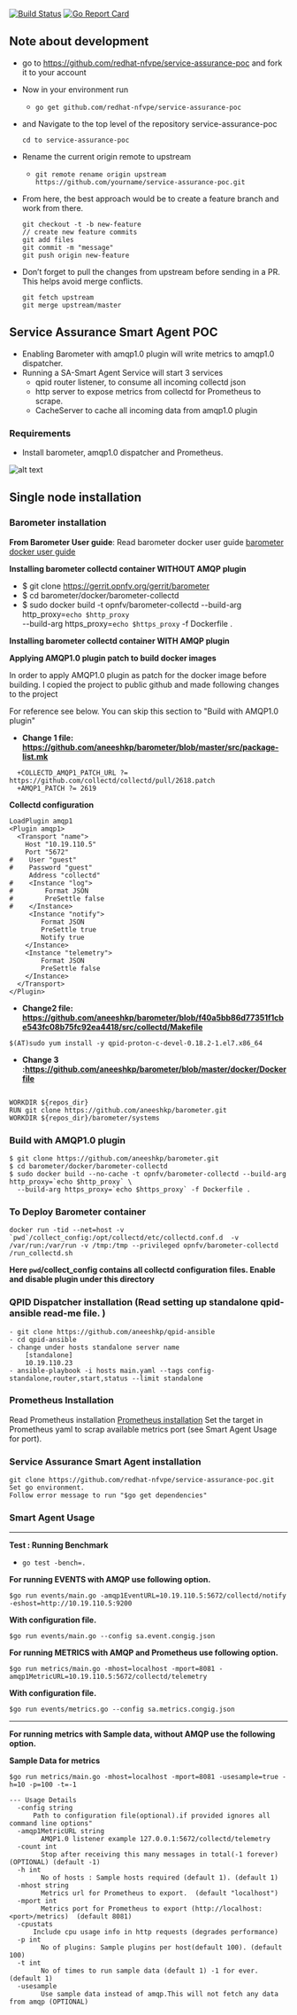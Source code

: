 [![Build Status](https://travis-ci.org/redhat-nfvpe/service-assurance-poc.svg?branch=master)](https://travis-ci.org/redhat-nfvpe/service-assurance-poc) [![Go Report Card](https://goreportcard.com/badge/github.com/redhat-nfvpe/service-assurance-poc)](https://goreportcard.com/report/github.com/redhat-nfvpe/service-assurance-poc)

## Note about development
- go to https://github.com/redhat-nfvpe/service-assurance-poc and fork it to
  your account
- Now in your environment run
  - `go get github.com/redhat-nfvpe/service-assurance-poc`
- and Navigate to the top level of the repository  service-assurance-poc
  ```
  cd to service-assurance-poc
  ```

- Rename the current origin remote to upstream
  - `git remote rename origin upstream https://github.com/yourname/service-assurance-poc.git`
- From here, the best approach would be to create a feature branch and work from there.
   ```
   git checkout -t -b new-feature
   // create new feature commits
   git add files
   git commit -m "message"
   git push origin new-feature
   ```
- Don’t forget to pull the changes from upstream before sending in a PR. This
  helps avoid merge conflicts.
  ```
  git fetch upstream
  git merge upstream/master
  ```

## Service Assurance Smart Agent POC
- Enabling Barometer with amqp1.0 plugin will write metrics to amqp1.0
  dispatcher.
- Running a SA-Smart Agent Service will start 3 services
    - qpid router listener, to consume all incoming collectd json
    - http server to expose metrics from collectd for Prometheus to scrape.
    - CacheServer to cache all incoming data from amqp1.0 plugin

### Requirements

- Install barometer, amqp1.0 dispatcher and Prometheus.

![alt text](docs/sa_smart_agent.png)

## Single node installation

### Barometer installation

**From Barometer User guide**:
Read barometer docker user guide [barometer docker user
guide](http://docs.opnfv.org/en/latest/submodules/barometer/docs/release/userguide/docker.userguide.html)

**Installing barometer collectd container WITHOUT AMQP plugin**
- $ git clone https://gerrit.opnfv.org/gerrit/barometer
- $ cd barometer/docker/barometer-collectd
- $ sudo docker build -t opnfv/barometer-collectd --build-arg http_proxy=`echo $http_proxy` \
  --build-arg https_proxy=`echo $https_proxy` -f Dockerfile .

**Installing barometer collectd container WITH AMQP plugin**

**Applying AMQP1.0 plugin patch to build docker images**

In order to apply AMQP1.0 plugin as patch for the docker image before building.
I copied the project to public github and made following changes to the project

For reference see below. You can skip this section to "Build with AMQP1.0
plugin"
- **Change 1 file: https://github.com/aneeshkp/barometer/blob/master/src/package-list.mk**
```
  +COLLECTD_AMQP1_PATCH_URL ?= https://github.com/collectd/collectd/pull/2618.patch
  +AMQP1_PATCH ?= 2619
```
**Collectd configuration**

```
LoadPlugin amqp1
<Plugin amqp1>
  <Transport "name">
    Host "10.19.110.5"
    Port "5672"
#    User "guest"
#    Password "guest"
     Address "collectd"
#    <Instance "log">
#        Format JSON
#        PreSettle false
#    </Instance>
     <Instance "notify">
        Format JSON
        PreSettle true
        Notify true
    </Instance>
    <Instance "telemetry">
        Format JSON
        PreSettle false
    </Instance>
  </Transport>
</Plugin>
```
- **Change2 file: https://github.com/aneeshkp/barometer/blob/f40a5bb86d77351f1cbe543fc08b75fc92ea4418/src/collectd/Makefile**
```
$(AT)sudo yum install -y qpid-proton-c-devel-0.18.2-1.el7.x86_64
```
- **Change 3 :https://github.com/aneeshkp/barometer/blob/master/docker/Dockerfile**
```

WORKDIR ${repos_dir}
RUN git clone https://github.com/aneeshkp/barometer.git
WORKDIR ${repos_dir}/barometer/systems
```

### Build with AMQP1.0 plugin
```
$ git clone https://github.com/aneeshkp/barometer.git
$ cd barometer/docker/barometer-collectd
$ sudo docker build --no-cache -t opnfv/barometer-collectd --build-arg http_proxy=`echo $http_proxy` \
  --build-arg https_proxy=`echo $https_proxy` -f Dockerfile .
```

### To Deploy Barometer container
```
docker run -tid --net=host -v `pwd`/collect_config:/opt/collectd/etc/collectd.conf.d  -v /var/run:/var/run -v /tmp:/tmp --privileged opnfv/barometer-collectd /run_collectd.sh
```
**Here `pwd`/collect_config contains all collectd configuration files. Enable and disable plugin under this directory**

### QPID Dispatcher installation (Read setting up standalone qpid-ansible read-me file. )
```
- git clone https://github.com/aneeshkp/qpid-ansible
- cd qpid-ansible
- change under hosts standalone server name
    [standalone]
    10.19.110.23
- ansible-playbook -i hosts main.yaml --tags config-standalone,router,start,status --limit standalone
```
### Prometheus Installation
Read Prometheus installation [Prometheus
installation](https://prometheus.io/docs/prometheus/latest/installation/) Set
the target in Prometheus yaml to scrap available metrics port (see Smart Agent
Usage for port).

### Service Assurance Smart Agent installation
```
git clone https://github.com/redhat-nfvpe/service-assurance-poc.git
Set go environment.
Follow error message to run "$go get dependencies"
```

### Smart Agent Usage
---
**Test : Running Benchmark**
- `go test -bench=.`

**For running EVENTS with AMQP  use following option.**
```
$go run events/main.go -amqp1EventURL=10.19.110.5:5672/collectd/notify -eshost=http://10.19.110.5:9200
```

**With configuration file.**
```
$go run events/main.go --config sa.event.congig.json

```

**For running METRICS with AMQP and Prometheus use following option.**
```
$go run metrics/main.go -mhost=localhost -mport=8081 -amqp1MetricURL=10.19.110.5:5672/collectd/telemetry
```

**With configuration file.**
```
$go run events/metrics.go --config sa.metrics.congig.json

```
---
**For running metrics with Sample data,  without AMQP use the following option.**

**Sample Data for metrics**

```
$go run metrics/main.go -mhost=localhost -mport=8081 -usesample=true -h=10 -p=100 -t=-1
```

```
--- Usage Details
  -config string
      Path to configuration file(optional).if provided ignores all command line options"
  -amqp1MetricURL string
    	AMQP1.0 listener example 127.0.0.1:5672/collectd/telemetry
  -count int
    	Stop after receiving this many messages in total(-1 forever) (OPTIONAL) (default -1)
  -h int
    	No of hosts : Sample hosts required (default 1). (default 1)
  -mhost string
    	Metrics url for Prometheus to export.  (default "localhost")
  -mport int
    	Metrics port for Prometheus to export (http://localhost:<port>/metrics)  (default 8081)
  -cpustats
      Include cpu usage info in http requests (degrades performance)
  -p int
    	No of plugins: Sample plugins per host(default 100). (default 100)
  -t int
    	No of times to run sample data (default 1) -1 for ever. (default 1)
  -usesample
    	Use sample data instead of amqp.This will not fetch any data from amqp (OPTIONAL)
